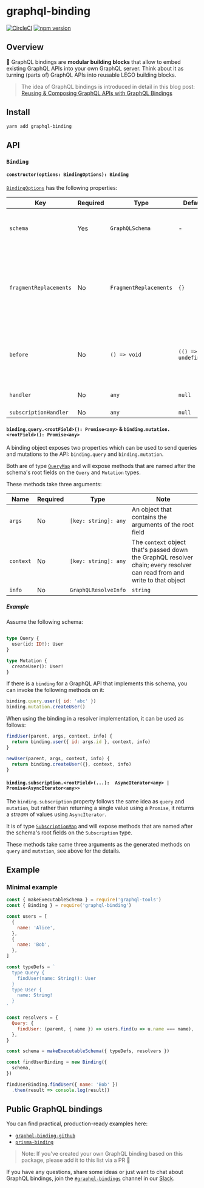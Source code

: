 # graphql-binding

[![CircleCI](https://circleci.com/gh/graphql-binding/graphql-binding.svg?style=shield)](https://circleci.com/gh/graphql-binding/graphql-binding) [![npm version](https://badge.fury.io/js/graphql-binding.svg)](https://badge.fury.io/js/graphql-binding)

## Overview

🔗 GraphQL bindings are **modular building blocks** that allow to embed existing GraphQL APIs into your own GraphQL server. Think about it as turning (parts of) GraphQL APIs into reusable LEGO building blocks.

> The idea of GraphQL bindings is introduced in detail in this blog post: [Reusing & Composing GraphQL APIs with GraphQL Bindings](https://blog.graph.cool/80a4aa37cff5)

## Install

```sh
yarn add graphql-binding
```

## API

### `Binding`

#### `constructor(options: BindingOptions): Binding`

[`BindingOptions`](./src/types.ts#L27) has the following properties:

| Key | Required |  Type | Default | Note |
| ---  | --- | --- | --- | --- |
| `schema` | Yes | `GraphQLSchema` |  - | The executable [GraphQL schema](https://blog.graph.cool/ac5e2950214e) for binding  |
| `fragmentReplacements` | No | `FragmentReplacements` |  `{}` | A list of GraphQL fragment definitions, specifying fields that are required for the resolver to function correctly |
| `before` | No | `() => void` |  `(() => undefined)` | A function that will be executed before a query/mutation is sent to the GraphQL API |
| `handler` | No | `any` |  `null` | The [`handler`](https://developer.mozilla.org/en-US/docs/Web/JavaScript/Reference/Global_Objects/Proxy/handler) object from [JS Proxy](https://developer.mozilla.org/en-US/docs/Web/JavaScript/Reference/Global_Objects/Proxy) |
| `subscriptionHandler` | No | `any` |  `null` | ... |

#### `binding.query.<rootField>(): Promise<any>` & `binding.mutation.<rootField>(): Promise<any>`

A binding object exposes two properties which can be used to send queries and mutations to the API: `binding.query` and `binding.mutation`.

Both are of type [`QueryMap`](src/types.ts#L11) and will expose methods that are named after the schema's root fields on the `Query` and `Mutation` types.

These methods take three arguments:

| Name | Required |  Type | Note |
| ---  | --- | --- | --- |
| `args` | No | `[key: string]: any` |  An object that contains the arguments of the root field |
| `context` | No | `[key: string]: any` |  The `context` object that's passed down the GraphQL resolver chain; every resolver can read from and write to that object |
| `info` | No | `GraphQLResolveInfo` | `string` |  The `info` object (which contains an AST of the incoming query/mutation) that's passed down the GraphQL resolver chain or a string containing a [selection set](https://medium.com/front-end-developers/graphql-selection-sets-d588f6782e90) |

##### Example

Assume the following schema:

```graphql

type Query {
  user(id: ID!): User
}

type Mutation {
  createUser(): User!
}
```

If there is a `binding` for a GraphQL API that implements this schema, you can invoke the following methods on it: 

```js
binding.query.user({ id: 'abc' })
binding.mutation.createUser()
```

When using the binding in a resolver implementation, it can be used as follows:

```js
findUser(parent, args, context, info) {
  return binding.user({ id: args.id }, context, info)
}

newUser(parent, args, context, info) {
  return binding.createUser({}, context, info)
}
```

#### `binding.subscription.<rootField>(...):  AsyncIterator<any> | Promise<AsyncIterator<any>>`

The `binding.subscription` property follows the same idea as `query` and `mutation`, but rather than returning a single value using a `Promise`, it returns a _stream_ of values using `AsyncIterator`.

 It is of type [`SubscriptionMap`](./src/types.ts#L19) and will expose methods that are named after the schema's root fields on the `Subscription` type.

 These methods take same three arguments as the generated methods on `query` and `mutation`, see above for the details.

## Example

### Minimal example

```js
const { makeExecutableSchema } = require('graphql-tools')
const { Binding } = require('graphql-binding')

const users = [
  {
    name: 'Alice',
  },
  {
    name: 'Bob',
  },
]

const typeDefs = `
  type Query {
    findUser(name: String!): User
  }
  type User {
    name: String!
  }
`

const resolvers = {
  Query: {
    findUser: (parent, { name }) => users.find(u => u.name === name),
  },
}

const schema = makeExecutableSchema({ typeDefs, resolvers })

const findUserBinding = new Binding({
  schema,
})

findUserBinding.findUser({ name: 'Bob' })
  .then(result => console.log(result))
```

## Public GraphQL bindings

You can find practical, production-ready examples here:

- [`graphql-binding-github`](https://github.com/graphcool/graphql-binding-github)
- [`prisma-binding`](https://github.com/graphcool/prisma-binding)

> Note: If you've created your own GraphQL binding based on this package, please add it to this list via a PR 🙌

If you have any questions, share some ideas or just want to chat about GraphQL bindings, join the [`#graphql-bindings`](https://graphcool.slack.com/messages/graphql-bindings) channel in our [Slack](https://slack.graph.cool/).
